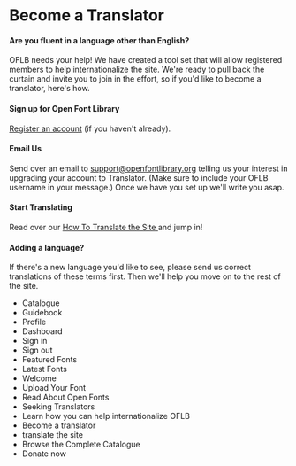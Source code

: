 <h1>Become a Translator</h1>

<h4>Are you fluent in a language other than English?</h4>

<p>OFLB needs your help!  We have created a tool set that will allow registered members to help internationalize the site. We're ready to pull back the curtain and invite you to join in the effort, so if you'd like to become a translator, here's how.</p>

<h4>Sign up for Open Font Library</h4>

<p><a href="/up">Register an account</a> (if you haven't already).</p>

<h4>Email Us</h4>

<p>Send over an email to <a href="mailto:support@openfontlibrary.org">support@openfontlibrary.org</a> telling us your interest in upgrading your account to Translator. (Make sure to include your OFLB username in your message.) Once we have you set up we'll write you asap.</p>

<h4>Start Translating</h4>

<p>Read over our <a href="/guidebook/translation">How To Translate the Site </a> and jump in!</p>

<h4>Adding a language?</h4>

<p>If there's a new language you'd like to see, please send us correct translations of these terms first. Then we'll help you move on to the rest of the site.</p>

<ul>
<li>Catalogue</li>
<li>Guidebook</li>
<li>Profile</li>
<li>Dashboard</li>
<li>Sign in</li>
<li>Sign out</li>
<li>Featured Fonts</li>
<li>Latest Fonts</li>
<li>Welcome</li>
<li>Upload Your Font</li>
<li>Read About Open Fonts</li>
<li>Seeking Translators</li>
<li>Learn how you can help internationalize OFLB</li>
<li>Become a translator</li>
<li>translate the site</li>
<li>Browse the Complete Catalogue</li>
<li>Donate now</li>
</ul>